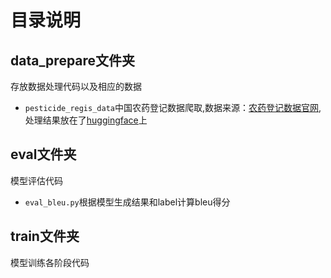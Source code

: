 # 目录说明
## data_prepare文件夹
存放数据处理代码以及相应的数据
- `pesticide_regis_data`中国农药登记数据爬取,数据来源：[农药登记数据官网](http://www.icama.org.cn/zwb/dataCenter),处理结果放在了[huggingface](https://github.com/htesd/fucking_drug.git)上

## eval文件夹
模型评估代码
- `eval_bleu.py`根据模型生成结果和label计算bleu得分

## train文件夹
模型训练各阶段代码
